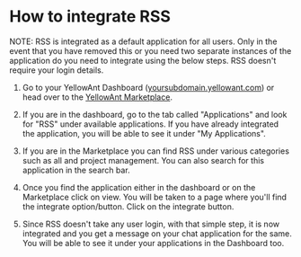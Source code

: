 # **How to integrate RSS**

NOTE: RSS is integrated as a default application for all users. Only in the event that you have removed this or you need two separate instances of the application do you need to integrate using the below steps. RSS  doesn't require your login details.

1. Go to your YellowAnt Dashboard \([yoursubdomain.yellowant.com](/yoursubdomain.yellowant.com)\) or head over to the [YellowAnt Marketplace](https://www.yellowant.com/marketplace).

2. If you are in the dashboard, go to the tab called "Applications" and look for "RSS" under available applications. If you have already integrated the application, you will be able to see it under "My Applications".

3. If you are in the Marketplace you can find RSS under various categories such as all and project management. You can also search for this application in the search bar.

4. Once you find the application either in the dashboard or on the Marketplace click on view. You will be taken to a page where you'll find the integrate option/button. Click on the integrate button.

5. Since RSS doesn't take any user login, with that simple step, it is now integrated and you get a message on your chat application for the same. You will be able to see it under your applications in the Dashboard too.



